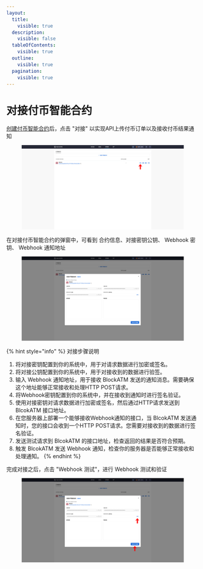 ```yaml
---
layout:
  title:
    visible: true
  description:
    visible: false
  tableOfContents:
    visible: true
  outline:
    visible: true
  pagination:
    visible: true
---
```


# 对接付币智能合约

[创建付币智能合约](chuang-jian-fu-bi-zhi-neng-he-yue.md)后，点击 "对接" 以实现API上传付币订单以及接收付币结果通知

<figure><img src="../../../.gitbook/assets/28.png" alt=""><figcaption></figcaption></figure>

在对接付币智能合约的弹窗中，可看到 合约信息、对接密钥公钥、 Webhook 密钥、 Webhook 通知地址

<figure><img src="../../../.gitbook/assets/screencapture-backstage-b2b-pre-ufcfan-org-payment-2025-04-10-18_02_49.png" alt=""><figcaption></figcaption></figure>

{% hint style="info" %}
对接步骤说明

1. 将对接密钥配置到你的系统中，用于对请求数据进行加密或签名。
2. 将对接公钥配置到你的系统中，用于对接收到的数据进行验签。
3. 输入 Webhook 通知地址，用于接收 BlockATM 发送的通知消息。需要确保这个地址能够正常接收和处理HTTP POST请求。
4. 将Webhook密钥配置到你的系统中，并在接收到通知时进行签名验证。
5. 使用对接密钥对请求数据进行加密或签名，然后通过HTTP请求发送到 BlcokATM 接口地址。
6. 在您服务器上部署一个能够接收Webhook通知的接口，当 BlcokATM 发送通知时，您的接口会收到一个HTTP POST请求。您需要对接收到的数据进行签名验证。
7. 发送测试请求到 BlcokATM 的接口地址，检查返回的结果是否符合预期。
8. 触发 BlcokATM 发送 Webhook 通知，检查你的服务器是否能够正常接收和处理通知。
{% endhint %}

完成对接之后，点击 "Webhook 测试"，进行 Webhook 测试和验证

<figure><img src="../../../.gitbook/assets/29.png" alt=""><figcaption></figcaption></figure>

